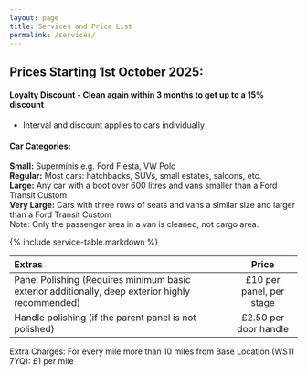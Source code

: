 ```yaml
---
layout: page
title: Services and Price List
permalink: /services/
---
```


## Prices Starting 1st October 2025:

#### Loyalty Discount - Clean again within 3 months to get up to a 15% discount 
 - Interval and discount applies to cars individually

#### Car Categories:
**Small:** Superminis e.g. Ford Fiesta, VW Polo  
**Regular:** Most cars: hatchbacks, SUVs, small estates, saloons, etc.  
**Large:** Any car with a boot over 600 litres and vans smaller than a Ford Transit Custom  
**Very Large:** Cars with three rows of seats and vans a similar size and larger than a Ford Transit Custom  
Note: Only the passenger area in a van is cleaned, not cargo area.  

{% include service-table.markdown %}

| Extras | Price |
|:---|:---:|
| Panel Polishing (Requires minimum basic exterior additionally, deep exterior highly recommended) | £10 per panel, per stage | 
| Handle polishing (if the parent panel is not polished) | £2.50 per door handle |

Extra Charges:
For every mile more than 10 miles from Base Location (WS11 7YQ): £1 per mile



